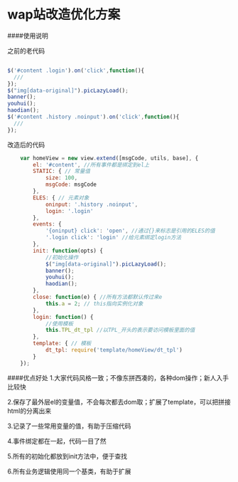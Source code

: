 wap站改造优化方案
=========

####使用说明

之前的老代码

```js

$('#content .login').on('click',function(){
  ///
});
$("img[data-original]").picLazyLoad();
banner();
youhui();
haodian();
$('#content .history .noinput').on('click',function(){
  ///
});

```

改造后的代码

```js
    var homeView = new view.extend([msgCode, utils, base], {
        el: '#content', //所有事件都是绑定到el上
        STATIC: { // 常量值
            size: 100,
            msgCode: msgCode
        },
        ELES: { // 元素对象
            oninput: '.history .noinput',
            login: '.login'
        },
        events: {
            '{oninput} click': 'open', //通过{}来标志是引用的ELES的值
            '.login click': 'login' //给元素绑定login方法
        },
        init: function(opts) {
            //初始化操作
            $("img[data-original]").picLazyLoad();
            banner();
            youhui();
            haodian();
        },
        close: function(e) { //所有方法都默认传过来e
            this.a = 2; // this指向实例化对象
        },
        login: function() {
            //使用模板
            this.TPL_dt_tpl //以TPL_开头的表示要访问模板里面的值
        },
        template: { // 模板
            dt_tpl: require('template/homeView/dt_tpl')
        }
    });
```

####优点好处
1.大家代码风格一致；不像东拼西凑的，各种dom操作；新人入手比较快

2.保存了最外层el的变量值，不会每次都去dom取；扩展了template，可以把拼接html的分离出来

3.记录了一些常用变量的值，有助于压缩代码

4.事件绑定都在一起，代码一目了然

5.所有的初始化都放到init方法中，便于查找

6.所有业务逻辑使用同一个基类，有助于扩展


